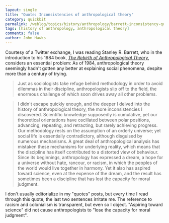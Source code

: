 ```yaml
---
layout: single 
title: "Quote: Inconsistencies of anthropological theory" 
category: quickbit
permalink: /weblog/topics/history/anthropology/barrett-inconsistency-quote-2013.html
tags: [history of anthropology, anthropological theory] 
comments: false 
author: John Hawks 
---
```



Courtesy of a Twitter exchange, I was reading Stanley R. Barrett, who in the introduction to his 1984 book, <a href="http://www.amazon.com/gp/product/0802067182/ref=as_li_ss_tl?ie=UTF8&camp=1789&creative=390957&creativeASIN=0802067182&linkCode=as2&tag=johnhawksanth-20"><em>The Rebirth of Anthropological Theory</em></a>, considers an essential problem: As of 1984, anthropological theory seemingly hadn't gotten any better at explaining social phenomena, despite more than a century of trying. 

<blockquote>Just as sociologists take refuge behind methodology in order to avoid dilemmas in their discipline, anthropologists slip off to the field, the enormous challenge of which soon drives away all other problems. </blockquote>

<blockquote>I didn't escape quickly enough, and the deeper I delved into the history of anthropological theory, the more inconsistencies I discovered. Scientific knowledge supposedly is cumulative, yet our theoretical orientations have oscillated between polar positions, advancing, repeating, and retracting, but rarely achieving progress. Our methodology rests on the assumption of an orderly universe; yet social life is essentially contradictory, although disguised by numerous mechanisms. A great deal of anthropological analysis has mistaken these mechanisms for underlying reality, which means that the discipline has itself contributed to a distorted view of behaviour. Since its beginnings, anthropology has expressed a dream, a hope for a universe without hate, rancour, or racism, in which the peoples of the world would live together in harmony. Yet it also has aspired toward science, even at the expense of the dream, and the result has sometimes been a discipline that has lost the capacity for moral judgment.</blockquote>

I don't usually editorialize in my "quotes" posts, but every time I read through this quote, the last two sentences irritate me. The reference to racism and colonialism is transparent, but even so I object. "Aspiring toward science" did not cause anthropologists to "lose the capacity for moral judgment". 


